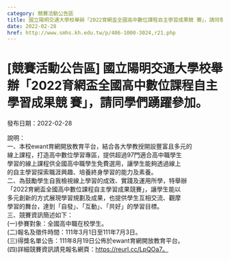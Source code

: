 ```yaml
---
category: 競賽活動公告區
title: 國立陽明交通大學校舉辦「2022育網盃全國高中數位課程自主學習成果競 賽」，請同學們踴躍參加。
date: 2022-02-28
href: http://www.smhs.kh.edu.tw/p/406-1000-3024,r21.php
---
```


# [競賽活動公告區] 國立陽明交通大學校舉辦「2022育網盃全國高中數位課程自主學習成果競 賽」，請同學們踴躍參加。

發布日期：2022-02-28

說明：  
一、本校ewant育網開放教育平台，結合各大學教授開設豐富且多元的  
線上課程，打造高中數位學習專區，提供超過97門適合高中職學生  
學習的線上課程供全國高中職學生免費選用，讓學生能夠透過線上  
的自主學習探索職涯興趣、培養終身學習的能力及素養。  
二、為鼓勵學生自我檢視線上學習的成效、實踐及運用所學，特舉辦  
「2022育網盃全國高中數位課程自主學習成果競賽」，讓學生能以  
多元創新的方式展現學習規劃及成果，也提供學生互相交流、觀摩  
學習的舞台，達到「自發」、「互動」、「共好」的學習目標。  
三、競賽資訊簡述如下：  
(一)參賽對象：全國高中職在校學生。  
(二)報名及徵件時間：111年3月1日至111年7月3日。  
(三)得獎名單公告：111年8月19日公佈於ewant育網開放教育平台。  
(四)詳細競賽資訊請見報名網頁：https://reurl.cc/LpQOa7。

